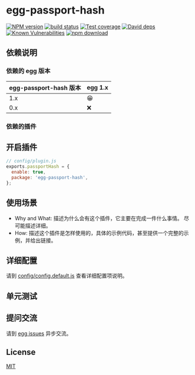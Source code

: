 # egg-passport-hash

[![NPM version][npm-image]][npm-url]
[![build status][travis-image]][travis-url]
[![Test coverage][codecov-image]][codecov-url]
[![David deps][david-image]][david-url]
[![Known Vulnerabilities][snyk-image]][snyk-url]
[![npm download][download-image]][download-url]

[npm-image]: https://img.shields.io/npm/v/egg-passport-hash.svg?style=flat-square
[npm-url]: https://npmjs.org/package/egg-passport-hash
[travis-image]: https://img.shields.io/travis/eggjs/egg-passport-hash.svg?style=flat-square
[travis-url]: https://travis-ci.org/eggjs/egg-passport-hash
[codecov-image]: https://img.shields.io/codecov/c/github/eggjs/egg-passport-hash.svg?style=flat-square
[codecov-url]: https://codecov.io/github/eggjs/egg-passport-hash?branch=master
[david-image]: https://img.shields.io/david/eggjs/egg-passport-hash.svg?style=flat-square
[david-url]: https://david-dm.org/eggjs/egg-passport-hash
[snyk-image]: https://snyk.io/test/npm/egg-passport-hash/badge.svg?style=flat-square
[snyk-url]: https://snyk.io/test/npm/egg-passport-hash
[download-image]: https://img.shields.io/npm/dm/egg-passport-hash.svg?style=flat-square
[download-url]: https://npmjs.org/package/egg-passport-hash

<!--
Description here.
-->

## 依赖说明

### 依赖的 egg 版本

egg-passport-hash 版本 | egg 1.x
--- | ---
1.x | 😁
0.x | ❌

### 依赖的插件
<!--

如果有依赖其它插件，请在这里特别说明。如

- security
- multipart

-->

## 开启插件

```js
// config/plugin.js
exports.passportHash = {
  enable: true,
  package: 'egg-passport-hash',
};
```

## 使用场景

- Why and What: 描述为什么会有这个插件，它主要在完成一件什么事情。
尽可能描述详细。
- How: 描述这个插件是怎样使用的，具体的示例代码，甚至提供一个完整的示例，并给出链接。

## 详细配置

请到 [config/config.default.js](config/config.default.js) 查看详细配置项说明。

## 单元测试

<!-- 描述如何在单元测试中使用此插件，例如 schedule 如何触发。无则省略。-->

## 提问交流

请到 [egg issues](https://github.com/eggjs/egg/issues) 异步交流。

## License

[MIT](LICENSE)
